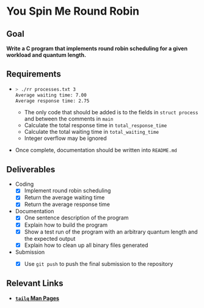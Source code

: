 # You Spin Me Round Robin



## Goal

**Write a C program that implements round robin scheduling for a given workload and quantum length.**



## Requirements

- ```bash
  > ./rr processes.txt 3
  Average waiting time: 7.00
  Average response time: 2.75
  ```

  - The only code that should be added is to the fields in `struct process` and between the comments in `main`
  - Calculate the total response time in `total_response_time`
  - Calculate the total waiting time in `total_waiting_time`
  - Integer overflow may be ignored

- Once complete, documentation should be written into `README.md`




## Deliverables

- Coding
  - [x] Implement round robin scheduling
  - [x] Return the average waiting time
  - [x] Return the average response time

- Documentation
  - [x] One sentence description of the program
  - [x] Explain how to build the program
  - [x] Show a test run of the program with an arbitrary quantum length and the expected output
  - [x] Explain how to clean up all binary files generated

- Submission
  - [x] Use `git push` to push the final submission to the repository



## Relevant Links

- **[`tailq` Man Pages](https://man7.org/linux/man-pages/man3/tailq.3.html)**